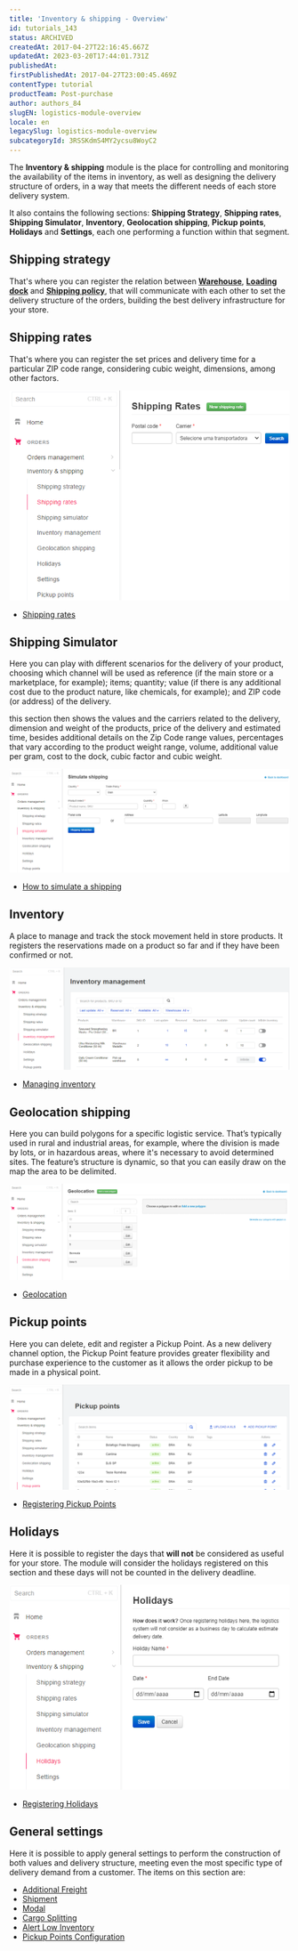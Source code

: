 ```yaml
---
title: 'Inventory & shipping - Overview'
id: tutorials_143
status: ARCHIVED
createdAt: 2017-04-27T22:16:45.667Z
updatedAt: 2023-03-20T17:44:01.731Z
publishedAt: 
firstPublishedAt: 2017-04-27T23:00:45.469Z
contentType: tutorial
productTeam: Post-purchase
author: authors_84
slugEN: logistics-module-overview
locale: en
legacySlug: logistics-module-overview
subcategoryId: 3RSSKdmS4MY2ycsu8WoyC2
---
```


The **Inventory & shipping** module is the place for controlling and monitoring the availability of the items in inventory, as well as designing the delivery structure of orders, in a way that meets the different needs of each store delivery system.

It also contains the following sections: **Shipping Strategy**, **Shipping rates**, **Shipping Simulator**, **Inventory**, **Geolocation shipping**, **Pickup points**, **Holidays** and **Settings**, each one performing a function within that segment.

## Shipping strategy

That's where you can register the relation between **[Warehouse](https://help.vtex.com/en/tutorial/estoque--6oIxvsVDTtGpO7y6zwhGpb)**, **[Loading dock](https://help.vtex.com/en/tutorial/doca--5DY8xHEjOLYDVL41Urd5qj)** and **[Shipping policy](https://help.vtex.com/en/tutorial/registering-a-carrier)**, that will communicate with each other to set the delivery structure of the orders, building the best delivery infrastructure for your store.

## Shipping rates

That's where you can register the set prices and delivery time for a particular ZIP code range, considering cubic weight, dimensions, among other factors.

![tarifas-envioEN](https://raw.githubusercontent.com/vtexdocs/help-center-content/refs/heads/main/docs/en/tutorials/Shipping/Inventory%20&%20shipping%20overview/logistics-module-overview_1.png)

- [Shipping rates](https://help.vtex.com/en/tutorial/shipping-rates--1Balpg3rv0854udEPedvMM)

## Shipping Simulator

Here you can play with different scenarios for the delivery of your product, choosing which channel will be used as reference (if the main store or a marketplace, for example); items; quantity; value (if there is any additional cost due to the product nature, like chemicals, for example); and ZIP code (or address) of the delivery.

this section then shows the values and the carriers related to the delivery, dimension and weight of the products, price of the delivery and estimated time, besides additional details on the Zip Code range values, percentages that vary according to the product weight range, volume, additional value per gram, cost to the dock, cubic factor and cubic weight.

![simulador envioEN](https://raw.githubusercontent.com/vtexdocs/help-center-content/refs/heads/main/docs/en/tutorials/Shipping/Inventory%20&%20shipping%20overview/logistics-module-overview_2.png)
- [How to simulate a shipping](http://help.vtex.com/en/tutorial/freight-simulation)

## Inventory

A place to manage and track the stock movement held in store products. It registers the reservations made on a product so far and if they have been confirmed or not.

![gerenciar inventarioEN](https://raw.githubusercontent.com/vtexdocs/help-center-content/refs/heads/main/docs/en/tutorials/Shipping/Inventory%20&%20shipping%20overview/logistics-module-overview_3.png)
- [Managing inventory](http://help.vtex.com/en/tutorial/managing-stock-items)

## Geolocation shipping

Here you can build polygons for a specific logistic service. That’s typically used in rural and industrial areas, for example, where the division is made by lots, or in hazardous areas, where it's necessary to avoid determined sites. The feature’s structure is dynamic, so that you can easily draw on the map the area to be delimited.

![geolocalizaçaoEN](https://raw.githubusercontent.com/vtexdocs/help-center-content/refs/heads/main/docs/en/tutorials/Shipping/Inventory%20&%20shipping%20overview/logistics-module-overview_4.png)
- [Geolocation](http://help.vtex.com/en/tutorial/registering-geolocation)

## Pickup points

Here you can delete, edit and register a Pickup Point. As a new delivery channel option, the Pickup Point feature provides greater flexibility and purchase experience to the customer as it allows the order pickup to be made in a physical point.

![pontos retiradaEN](https://raw.githubusercontent.com/vtexdocs/help-center-content/refs/heads/main/docs/en/tutorials/Shipping/Inventory%20&%20shipping%20overview/logistics-module-overview_5.png)
- [Registering Pickup Points](http://help.vtex.com/en/tutorial/registering-pickup-points)

## Holidays

Here it is possible to register the days that **will not** be considered as useful for your store. The module will consider the holidays registered on this section and these days will not be counted in the delivery deadline.

![feriadoEN](https://raw.githubusercontent.com/vtexdocs/help-center-content/refs/heads/main/docs/en/tutorials/Shipping/Inventory%20&%20shipping%20overview/logistics-module-overview_6.png)
- [Registering Holidays](http://help.vtex.com/en/tutorial/registering-holidays)

## General settings

Here it is possible to apply general settings to perform the construction of both values and delivery structure, meeting even the most specific type of delivery demand from a customer.
The items on this section are:

- [Additional Freight](https://help.vtex.com/en/tutorial/additional-shipping-costs--2vqGwMn0LabkOHY6zSHYNV)
- [Shipment](https://help.vtex.com/en/tutorial/setting-up-shipment--tutorials_118)
- [Modal](http://help.vtex.com/en/tutorial/how-does-the-modal-work)
- [Cargo Splitting](http://help.vtex.com/en/tutorial/configuring-cargo-splitting)
- [Alert Low Inventory](http://help.vtex.com/en/tutorial/setting-up-the-critical-stock-alert)
- [Pickup Points Configuration](http://help.vtex.com/en/tutorial/registering-pickup-points)


